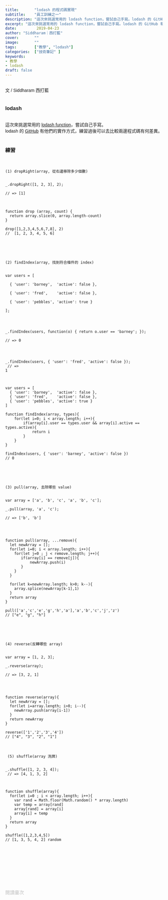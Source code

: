 ```yaml
---
title:       "lodash 的程式碼實現"
subtitle:    "員工訓練之一"
description: "這次來挑選常用的 lodash function，嘗試自己手寫。lodash 的 GitHub 有他們的實作方式，練習過後可以去比較兩邊程式碼有何差異。"
excerpt: "這次來挑選常用的 lodash function，嘗試自己手寫。lodash 的 GitHub 有他們的實作方式，練習過後可以去比較兩邊程式碼有何差異。"
date:         2019-04-23
author: "Siddharam｜西打藍"
cover:       ""
image:       ""
tags:        ["教學", "lodash"]
categories:  ["技術筆記" ]
keywords:
- 教學
- lodash
draft: false
---
```


<style>


</style>

<article style="font-family: 'Noto Sans TC', '微軟正黑體', sans-serif; font-weight: 300;">

<br>文 / Siddharam 西打藍<br><br>

<h3 class="article-h1-color">lodash</h3><br>
這次來挑選常用的 <a href='https://lodash.com/' target="_blank">lodash function</a>，嘗試自己手寫。<br>lodash 的 <a href='https://github.com/lodash/lodash' target="_blank">GitHub</a> 有他們的實作方式，練習過後可以去比較兩邊程式碼有何差異。<br><br>

<h3 class="article-h1-color">練習</h3><br>
<code>
(1) dropRight(array, 從右邊移除多少個數)<br><br>
_.dropRight([1, 2, 3], 2);<br>
// => [1]
</code><br>

<pre>
<code>
function drop (array, count) {
  return array.slice(0, array.length-count)
}

drop([1,2,3,4,5,6,7,8], 2)
//  [1, 2, 3, 4, 5, 6]
</code>
</pre><br><br>

<code>
(2) findIndex(array, 找到符合條件的 index)<br><br>
var users = [<br>
  { 'user': 'barney',  'active': false },<br>
  { 'user': 'fred',    'active': false },<br>
  { 'user': 'pebbles', 'active': true }<br>
];<br><br>
 
_.findIndex(users, function(o) { return o.user == 'barney'; });<br>
// => 0<br><br>
 
_.findIndex(users, { 'user': 'fred', 'active': false });<br>
// => 1<br>
</code><br>

<pre>
<code>
var users = [ 
  { 'user': 'barney',  'active': false },
  { 'user': 'fred',    'active': false },
  { 'user': 'pebbles', 'active': true }
]

function findIndex(array, types){
    for(let i=0; i < array.length; i++){
        if(array[i].user == types.user && array[i].active == types.active){
            return i
        }
    } 
}

findIndex(users, { 'user': 'barney', 'active': false })
// 0
</code>
</pre><br><br>

<code>
(3) pull(array, 去除哪些 value)<br><br>
var array = ['a', 'b', 'c', 'a', 'b', 'c'];<br>
_.pull(array, 'a', 'c');<br>
// => ['b', 'b']<br>
</code><br>

<pre>
<code>
function pull(array, ...remove){
  let newArray = [];
  for(let i=0; i < array.length; i++){
    for(let j=0 ; j < remove.length; j++){
       if(array[i] == remove[j]){
           newArray.push(i)
       }
    }
  }<br>
  for(let k=newArray.length; k>0; k--){
    array.splice(newArray[k-1],1)
  }
  return array
}<br>
pull(['a','c','e','g','h','a'],'a','b','c','j','z')
// ["e", "g", "h"]
</code>
</pre><br><br>

<code>
(4) reverse(反轉哪些 array)<br><br>
var array = [1, 2, 3];<br>
_.reverse(array);<br>
// => [3, 2, 1]<br>
</code><br>

<pre>
<code>
function reverse(array){
  let newArray = [];
  for(let i=array.length; i>0; i--){
    newArray.push(array[i-1])
  }
  return newArray
}<br>
reverse(['1','2','3','4'])
// ["4", "3", "2", "1"]
</code>
</pre>

<br><code>
(5) shuffle(array 洗牌)<br><br>
_.shuffle([1, 2, 3, 4]);<br>
// => [4, 1, 3, 2]
</code><br>

<pre><code><br>
function shuffle(array){
  for(let i=0 ; i < array.length; i++){
    var rand = Math.floor(Math.random() * array.length)
    var temp = array[rand]
    array[rand] = array[i]                      
    array[i] = temp
  }
  return array
} <br>
shuffle([1,2,3,4,5])
// [1, 3, 5, 4, 2] random
<br>
</code>
</pre><br>


<br><br><br>

</article>

<div style="color: #bfbfbf; font-size: 15px;" id="busuanzi_container_page_pv">
  閱讀量<span id="busuanzi_value_page_pv"></span>次
</div>

<script src="../../js/post.js"></script>